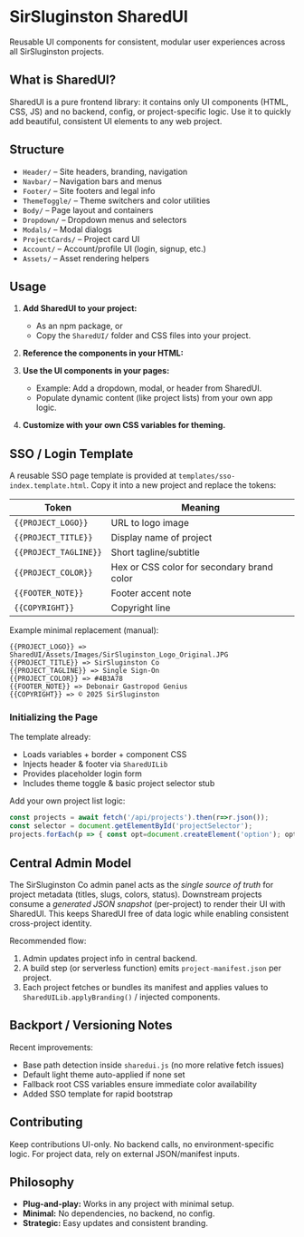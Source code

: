 # SirSluginston SharedUI

Reusable UI components for consistent, modular user experiences across all SirSluginston projects.

## What is SharedUI?
SharedUI is a pure frontend library: it contains only UI components (HTML, CSS, JS) and no backend, config, or project-specific logic. Use it to quickly add beautiful, consistent UI elements to any web project.

## Structure
- `Header/` – Site headers, branding, navigation
- `Navbar/` – Navigation bars and menus
- `Footer/` – Site footers and legal info
- `ThemeToggle/` – Theme switchers and color utilities
- `Body/` – Page layout and containers
- `Dropdown/` – Dropdown menus and selectors
- `Modals/` – Modal dialogs
- `ProjectCards/` – Project card UI
- `Account/` – Account/profile UI (login, signup, etc.)
- `Assets/` – Asset rendering helpers

## Usage

1. **Add SharedUI to your project:**
   - As an npm package, or
   - Copy the `SharedUI/` folder and CSS files into your project.
2. **Reference the components in your HTML:**

   <link rel="stylesheet" href="SharedUI/Dropdown/dropdown.css">
   <script src="SharedUI/Dropdown/dropdown.js"></script>
   <!-- Repeat for other components as needed -->

3. **Use the UI components in your pages:**
   - Example: Add a dropdown, modal, or header from SharedUI.
   - Populate dynamic content (like project lists) from your own app logic.
4. **Customize with your own CSS variables for theming.**

## SSO / Login Template
A reusable SSO page template is provided at `templates/sso-index.template.html`.
Copy it into a new project and replace the tokens:

| Token | Meaning |
|-------|---------|
| `{{PROJECT_LOGO}}` | URL to logo image |
| `{{PROJECT_TITLE}}` | Display name of project |
| `{{PROJECT_TAGLINE}}` | Short tagline/subtitle |
| `{{PROJECT_COLOR}}` | Hex or CSS color for secondary brand color |
| `{{FOOTER_NOTE}}` | Footer accent note |
| `{{COPYRIGHT}}` | Copyright line |

Example minimal replacement (manual):
```
{{PROJECT_LOGO}} => SharedUI/Assets/Images/SirSluginston_Logo_Original.JPG
{{PROJECT_TITLE}} => SirSluginston Co
{{PROJECT_TAGLINE}} => Single Sign-On
{{PROJECT_COLOR}} => #4B3A78
{{FOOTER_NOTE}} => Debonair Gastropod Genius
{{COPYRIGHT}} => © 2025 SirSluginston
```

### Initializing the Page
The template already:
- Loads variables + border + component CSS
- Injects header & footer via `SharedUILib`
- Provides placeholder login form
- Includes theme toggle & basic project selector stub

Add your own project list logic:
```js
const projects = await fetch('/api/projects').then(r=>r.json());
const selector = document.getElementById('projectSelector');
projects.forEach(p => { const opt=document.createElement('option'); opt.value=p.slug; opt.textContent=p.projectTitle; selector.appendChild(opt); });
```

## Central Admin Model
The SirSluginston Co admin panel acts as the *single source of truth* for project metadata (titles, slugs, colors, status). Downstream projects consume a *generated JSON snapshot* (per-project) to render their UI with SharedUI. This keeps SharedUI free of data logic while enabling consistent cross-project identity.

Recommended flow:
1. Admin updates project info in central backend.
2. A build step (or serverless function) emits `project-manifest.json` per project.
3. Each project fetches or bundles its manifest and applies values to `SharedUILib.applyBranding()` / injected components.

## Backport / Versioning Notes
Recent improvements:
- Base path detection inside `sharedui.js` (no more relative fetch issues)
- Default light theme auto-applied if none set
- Fallback root CSS variables ensure immediate color availability
- Added SSO template for rapid bootstrap



## Contributing
Keep contributions UI-only. No backend calls, no environment-specific logic. For project data, rely on external JSON/manifest inputs.

## Philosophy
- **Plug-and-play:** Works in any project with minimal setup.
- **Minimal:** No dependencies, no backend, no config.
- **Strategic:** Easy updates and consistent branding.
